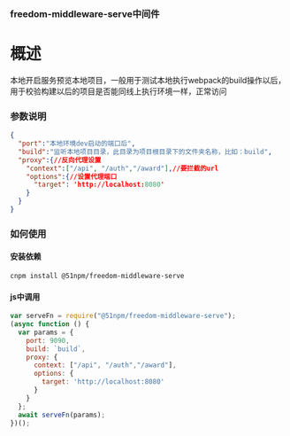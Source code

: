 ### freedom-middleware-serve中间件

# 概述

本地开启服务预览本地项目，一般用于测试本地执行webpack的build操作以后，用于校验构建以后的项目是否能同线上执行环境一样，正常访问

### 参数说明

```json
{
  "port":"本地环境dev启动的端口后",
  "build":"监听本地项目目录，此目录为项目根目录下的文件夹名称，比如：build",
  "proxy":{//反向代理设置
    "context":["/api", "/auth","/award"],//要拦截的url
    "options":{//设置代理端口
      "target": 'http://localhost:8080'	
    }
  }
}
```

### 如何使用

#### 安装依赖

```
cnpm install @51npm/freedom-middleware-serve 
```

#### js中调用

```js
var serveFn = require("@51npm/freedom-middleware-serve");
(async function () {
  var params = {
    port: 9090,
    build: `build`,
    proxy: {
      context: ["/api", "/auth","/award"],
      options: {
        target: 'http://localhost:8080'
      }
    }
  };
  await serveFn(params);
})();
```



